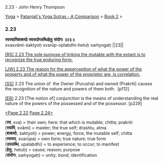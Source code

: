 2.23 - John Henry Thompson 

[Yoga](../../../yoga.html)‎ > ‎[Patanjali's Yoga Sutras - A Comparison](../../patanjani.html)‎ > ‎[Book 2](../book-2.html)‎ > ‎

### 2.23

**स्वस्वामिशक्त्योः स्वरूपोप्लब्धिहेतुः संयोगः ॥२३॥**  
svasvāmi-śaktyoḥ svarūp-oplabdhi-hetuḥ saṁyogaḥ ||23||  
  
  
[\[RS\] 2.23 The sole purpose of linking the mutable with the extant is to recognize the true enduring form.](http://www.ashtangayoga.info/philosophy/yoga-sutra-patanjali/chapter-2/item/svasvami-shaktyoh-svarup-oplabdhi-hetuh-sanyogah/)  
  
[\[JW\] 2.23 The reason for the apperception of what the power of the property and of what the power of the proprietor are, is correlation.](http://books.google.com/books?id=YzFImjtOxUwC&pg=PA160&ci=146%2C927%2C759%2C77&source=bookclip)  
  
[\[SS\]](http://www.amazon.com/Yoga-Sutras-Patanjali-Commentary-Satchidananda/dp/0932040381) 2.23 The union of  the Owner (Purusha) and owned (Prakriti) causes the recognition of the nature and powers of them both.  \[p112\]  
  
[\[EB\]](http://www.amazon.com/Yoga-Sutras-Patanjali-Translation-Commentary/dp/0865477361/ref=sr_1_1?ie=UTF8&s=books&qid=1250508322&sr=1-1) 2.23 \[The notion of\] conjunction is the means of understanding the real nature of the powers of the possessed and of the possessor. \[p229\]  
  
[<Page 2.22](222.html)  [Page 2.24>](224.html)  
  

(**स्व**, sva) = their own; here: that which is mutable; chitta; prakriti  
(**स्वामि**, svāmi) = master; the true self; drashtu, atma  
(**शक्त्योः**, śaktyoḥ) = power; energy, force, the mutable self; chitta  
(**स्वरूप**, svarūpa) = own form; true nature; true form  
(**उपलब्धि**, upalabdhi) = to experience; to occur; to manifest  
(**हेतुः**, hetuḥ) = cause; reason; purpose  
(**संयोगः**, saṁyogaḥ) = unity; bond; identification

